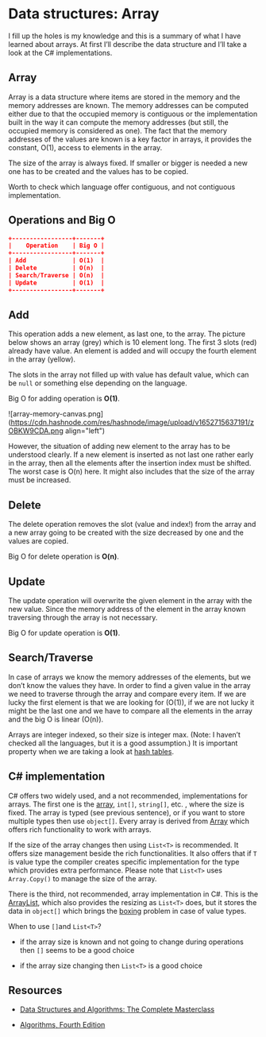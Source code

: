# Data structures: Array

I fill up the holes is my knowledge and this is a summary of what I have learned about arrays. At first I’ll describe the data structure and I’ll take a look at the C# implementations.

## Array

Array is a data structure where items are stored in the memory and the memory addresses are known. The memory addresses can be computed either due to that the occupied memory is contiguous or the implementation built in the way it can compute the memory addresses (but still, the occupied memory is considered as one). The fact that the memory addresses of the values are known is a key factor in arrays, it provides the constant, O(1), access to elements in the array.

The size of the array is always fixed. If smaller or bigger is needed a new one has to be created and the values has to be copied.

Worth to check which language offer contiguous, and not contiguous implementation.

## Operations and Big O

```json
+-----------------+-------+
|    Operation    | Big O |
+-----------------+-------+
| Add             | O(1)  |
| Delete          | O(n)  |
| Search/Traverse | O(n)  |
| Update          | O(1)  |
+-----------------+-------+
```

## Add

This operation adds a new element, as last one, to the array. The picture below shows an array (grey) which is 10 element long. The first 3 slots (red) already have value. An element is added and will occupy the fourth element in the array (yellow).

The slots in the array not filled up with value has default value, which can be `null` or something else depending on the language.

Big O for adding operation is **O(1)**.

![array-memory-canvas.png](https://cdn.hashnode.com/res/hashnode/image/upload/v1652715637191/zOBKW9CDA.png align="left")

However, the situation of adding new element to the array has to be understood clearly. If a new element is inserted as not last one rather early in the array, then all the elements after the insertion index must be shifted. The worst case is O(n) here. It might also includes that the size of the array must be increased.

## Delete

The delete operation removes the slot (value and index!) from the array and a new array going to be created with the size decreased by one and the values are copied.

Big O for delete operation is **O(n)**.

## Update

The update operation will overwrite the given element in the array with the new value. Since the memory address of the element in the array known traversing through the array is not necessary.

Big O for update operation is **O(1)**.

## Search/Traverse

In case of arrays we know the memory addresses of the elements, but we don’t know the values they have. In order to find a given value in the array we need to traverse through the array and compare every item. If we are lucky the first element is that we are looking for (O(1)), if we are not lucky it might be the last one and we have to compare all the elements in the array and the big O is linear (O(n)).

Arrays are integer indexed, so their size is integer max. (Note: I haven’t checked all the languages, but it is a good assumption.) It is important property when we are taking a look at [hash tables](https://youtu.be/hxdT_QgHUSg).

## C# implementation

C# offers two widely used, and a not recommended, implementations for arrays. The first one is the [array](https://docs.microsoft.com/en-us/dotnet/csharp/programming-guide/arrays/), `int[]`, `string[]`, etc. , where the size is fixed. The array is typed (see previous sentence), or if you want to store multiple types then use `object[]`. Every array is derived from [Array](https://docs.microsoft.com/en-us/dotnet/api/system.array?view=net-6.0) which offers rich functionality to work with arrays.

If the size of the array changes then using `List<T>` is recommended. It offers size management beside the rich functionalities. It also offers that if `T` is value type the compiler creates specific implementation for the type which provides extra performance. Please note that `List<T>` uses `Array.Copy()` to manage the size of the array.

There is the third, not recommended, array implementation in C#. This is the [ArrayList](https://docs.microsoft.com/en-us/dotnet/api/system.collections.arraylist?view=net-6.0), which also provides the resizing as `List<T>` does, but it stores the data in `object[]` which brings the [boxing](https://docs.microsoft.com/en-us/dotnet/csharp/programming-guide/types/boxing-and-unboxing) problem in case of value types.

When to use `[]`and `List<T>`?

* if the array size is known and not going to change during operations then `[]` seems to be a good choice
    
* if the array size changing then `List<T>` is a good choice
    

## Resources

* [Data Structures and Algorithms: The Complete Masterclass](https://learning.oreilly.com/videos/data-structures-and/9781801078504/)
    
* [Algorithms, Fourth Edition](https://learning.oreilly.com/library/view/algorithms-fourth-edition/9780132762564/)
